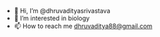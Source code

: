 - 👋 Hi, I’m @dhruvadityasrivastava
- 👀 I’m interested in biology
- 📫 How to reach me dhruvaditya88@gmail.com


<!---
dhruvadityasrivastava/dhruvadityasrivastava is a ✨ special ✨ repository because its `README.md` (this file) appears on your GitHub profile.
You can click the Preview link to take a look at your changes.
--->
